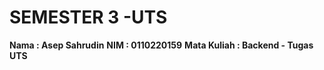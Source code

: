 # SEMESTER 3 -UTS
**Nama        : Asep Sahrudin**
**NIM         : 0110220159**
**Mata Kuliah : Backend - Tugas UTS**
